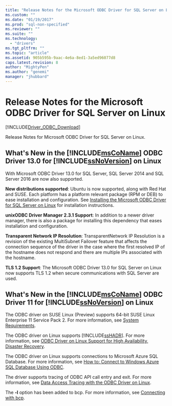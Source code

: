 ```yaml
---
title: "Release Notes for the Microsoft ODBC Driver for SQL Server on Linux | Microsoft Docs"
ms.custom: ""
ms.date: "01/19/2017"
ms.prod: "sql-non-specified"
ms.reviewer: ""
ms.suite: ""
ms.technology: 
  - "drivers"
ms.tgt_pltfrm: ""
ms.topic: "article"
ms.assetid: 905b595b-9aac-4e6a-8ed1-3a5ed96077d8
caps.latest.revision: 8
author: "MightyPen"
ms.author: "genemi"
manager: "jhubbard"
---
```

# Release Notes for the Microsoft ODBC Driver for SQL Server on Linux
[!INCLUDE[Driver_ODBC_Download](../../../includes/driver_odbc_download.md)]

Release Notes for Microsoft ODBC Driver for SQL Server on Linux.  
  
## What's New in the [!INCLUDE[msCoName](../../../includes/msconame_md.md)] ODBC Driver 13.0 for [!INCLUDE[ssNoVersion](../../../includes/ssnoversion_md.md)] on Linux  
With Microsoft ODBC Driver 13.0 for SQL Server, SQL Server 2014 and SQL Server 2016 are now also supported.  
  
**New distributions supported**:
Ubuntu is now supported, along with Red Hat and SUSE. Each platform has a platform relevant package (RPM or DEB) to ease installation and configuration.  See [Installing the Microsoft ODBC Driver for SQL Server on Linux](../../../connect/odbc/linux/installing-the-microsoft-odbc-driver-for-sql-server-on-linux.md) for installation instructions.
  
**unixODBC Driver Manager 2.3.1 Support**: In addition to a newer driver manager, there is also a package for installing this dependency that eases installation and configuration.  

**Transparent Network IP Resolution**: TransparentNetwork IP Resolution is a revision of the existing MultiSubnet Failover feature that affects the connection sequence of the driver in the case where the first resolved IP of the hostname does not respond and there are multiple IPs associated with the hostname.

**TLS 1.2 Support**: The Microsoft ODBC Driver 13.0 for SQL Server on Linux now supports TLS 1.2 when secure communications with SQL Server are used.
  
## What's New in the [!INCLUDE[msCoName](../../../includes/msconame_md.md)] ODBC Driver 11 for [!INCLUDE[ssNoVersion](../../../includes/ssnoversion_md.md)] on Linux  
The ODBC driver on SUSE Linux (Preview) supports 64-bit SUSE Linux Enterprise 11 Service Pack 2. For more information, see [System Requirements](../../../connect/odbc/linux/system-requirements.md).  
  
The ODBC driver on Linux supports [!INCLUDE[ssHADR](../../../includes/sshadr_md.md)]. For more information, see [ODBC Driver on Linux Support for High Availability, Disaster Recovery](../../../connect/odbc/linux/odbc-driver-on-linux-support-for-high-availability-disaster-recovery.md).  
  
The ODBC driver on Linux supports connections to Microsoft Azure SQL Database. For more information, see [How to: Connect to Windows Azure SQL Database Using ODBC](http://msdn.microsoft.com/library/hh974312.aspx).  
  
The driver supports tracing of ODBC API call entry and exit. For more information, see [Data Access Tracing with the ODBC Driver on Linux](../../../connect/odbc/linux/data-access-tracing-with-the-odbc-driver-on-linux.md).  
  
The **-l** option has been added to bcp. For more information, see [Connecting with bcp](../../../connect/odbc/linux/connecting-with-bcp.md).  
  
